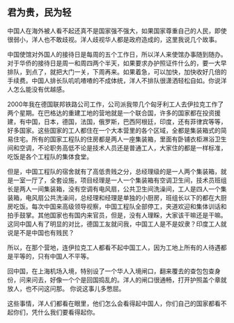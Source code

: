 ## 君为贵，民为轻

中国人在海外被人看不起还真不是国家强不强大，如果国家尊重自己的人民，即使很弱小，洋人也不敢歧视。洋人歧视华人都是政府造成的，这里我说几个故事。

中国使馆对外国人的接待日是每周的五个工作日，所以洋人来使馆办事随到随办。对于华侨的接待日是周一和周四两个半天，如果要求办护照证件什么的，要一大早排队，到点了，就把大门一关，下周再来。如果着急，可以加快，加快收好几倍的手续费。中国人排长队叽叽喳喳的不成体统，洋人不排队很潇洒轻松自如。你说洋人怎么能没有优越感。

2000年我在德国联邦铁路公司工作，公司派我带几个匈牙利工人去伊拉克工作了两个星期。在巴格达的重建工地的营地就是一个联合国，许多的国家都在投资援建，有中国，日本，德国，法国，俄罗斯，巴西阿根廷，印度，还有菲律宾等等，好多国家。这些国家的工人都住在一个大本营里的各个区域，全都是集装箱式的简易住宅。所有的国家工程队的住房都是两人一座集装箱，里面有卧铺衣柜淋浴卫生间和空调，不论职务高低不论是技术人员还是普通工人，大家住的都是一样标准，吃饭是各个工程队的集体食堂。

但是，中国工程队的宿舍就有了高低贵贱之分，总经理级的是一人两个集装箱，就是一室一厅了，全套设施，项目经理是一人一个集装箱有空调卫生间，技术员班组长是两人一间集装箱，没有空调有电风扇，公共卫生间洗澡间，工人是四人一个集装箱，电风扇公共洗澡间，总经理和经理是单独的小厨房，班组长以下的都在大厨房吃饭。每次中国来高级领导视察，中国工程队全部停工，夹道欢迎和集体训话和拍手鼓掌。其他国家也有国内来官员，但是，没有人理睬，大家该干嘛还是干嘛。这同中国人有了明显的对比，德国工友就问我，中国工人是不是奴隶？印度工人就说是不是中国也有贱民？

所以，在那个营地，连伊拉克工人都看不起中国工人，因为工地上所有的人待遇都是平等的，只有中国人不平等。

回中国，在上海机场入境，特别设了一个华人入境闸口，翻来覆去的查包包查身份，问来问去，好像一个个是回国捣乱的。洋人的闸口很通畅，打开护照盖个章就放人，也不问这问那。 你说这事儿多憋屈。

这些事情，洋人们都看在眼里，他们怎么会看得起中国人，你们自己的国家都看不起你们，凭什么我们要看得起你。